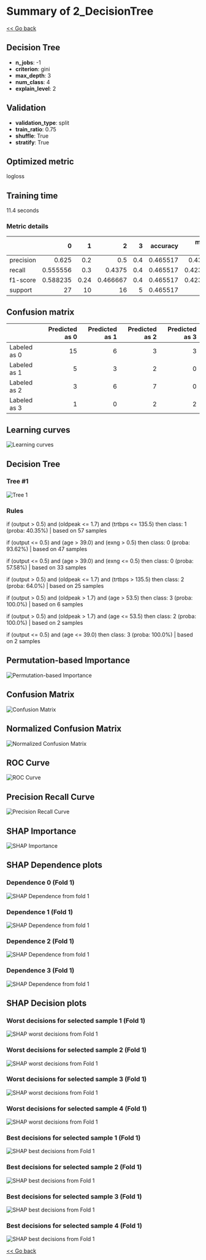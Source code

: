 # Summary of 2_DecisionTree

[<< Go back](../README.md)


## Decision Tree
- **n_jobs**: -1
- **criterion**: gini
- **max_depth**: 3
- **num_class**: 4
- **explain_level**: 2

## Validation
 - **validation_type**: split
 - **train_ratio**: 0.75
 - **shuffle**: True
 - **stratify**: True

## Optimized metric
logloss

## Training time

11.4 seconds

### Metric details
|           |         0 |     1 |         2 |   3 |   accuracy |   macro avg |   weighted avg |   logloss |
|:----------|----------:|------:|----------:|----:|-----------:|------------:|---------------:|----------:|
| precision |  0.625    |  0.2  |  0.5      | 0.4 |   0.465517 |    0.43125  |       0.497845 |   2.15369 |
| recall    |  0.555556 |  0.3  |  0.4375   | 0.4 |   0.465517 |    0.423264 |       0.465517 |   2.15369 |
| f1-score  |  0.588235 |  0.24 |  0.466667 | 0.4 |   0.465517 |    0.423725 |       0.478431 |   2.15369 |
| support   | 27        | 10    | 16        | 5   |   0.465517 |   58        |      58        |   2.15369 |


## Confusion matrix
|              |   Predicted as 0 |   Predicted as 1 |   Predicted as 2 |   Predicted as 3 |
|:-------------|-----------------:|-----------------:|-----------------:|-----------------:|
| Labeled as 0 |               15 |                6 |                3 |                3 |
| Labeled as 1 |                5 |                3 |                2 |                0 |
| Labeled as 2 |                3 |                6 |                7 |                0 |
| Labeled as 3 |                1 |                0 |                2 |                2 |

## Learning curves
![Learning curves](learning_curves.png)

## Decision Tree 

### Tree #1
![Tree 1](learner_fold_0_tree.svg)

### Rules

if (output > 0.5) and (oldpeak <= 1.7) and (trtbps <= 135.5) then class: 1 (proba: 40.35%) | based on 57 samples

if (output <= 0.5) and (age > 39.0) and (exng > 0.5) then class: 0 (proba: 93.62%) | based on 47 samples

if (output <= 0.5) and (age > 39.0) and (exng <= 0.5) then class: 0 (proba: 57.58%) | based on 33 samples

if (output > 0.5) and (oldpeak <= 1.7) and (trtbps > 135.5) then class: 2 (proba: 64.0%) | based on 25 samples

if (output > 0.5) and (oldpeak > 1.7) and (age > 53.5) then class: 3 (proba: 100.0%) | based on 6 samples

if (output > 0.5) and (oldpeak > 1.7) and (age <= 53.5) then class: 2 (proba: 100.0%) | based on 2 samples

if (output <= 0.5) and (age <= 39.0) then class: 3 (proba: 100.0%) | based on 2 samples





## Permutation-based Importance
![Permutation-based Importance](permutation_importance.png)
## Confusion Matrix

![Confusion Matrix](confusion_matrix.png)


## Normalized Confusion Matrix

![Normalized Confusion Matrix](confusion_matrix_normalized.png)


## ROC Curve

![ROC Curve](roc_curve.png)


## Precision Recall Curve

![Precision Recall Curve](precision_recall_curve.png)



## SHAP Importance
![SHAP Importance](shap_importance.png)

## SHAP Dependence plots

### Dependence 0 (Fold 1)
![SHAP Dependence from fold 1](learner_fold_0_shap_dependence_class_0.png)
### Dependence 1 (Fold 1)
![SHAP Dependence from fold 1](learner_fold_0_shap_dependence_class_1.png)
### Dependence 2 (Fold 1)
![SHAP Dependence from fold 1](learner_fold_0_shap_dependence_class_2.png)
### Dependence 3 (Fold 1)
![SHAP Dependence from fold 1](learner_fold_0_shap_dependence_class_3.png)

## SHAP Decision plots

### Worst decisions for selected sample 1 (Fold 1)
![SHAP worst decisions from Fold 1](learner_fold_0_sample_0_worst_decisions.png)
### Worst decisions for selected sample 2 (Fold 1)
![SHAP worst decisions from Fold 1](learner_fold_0_sample_1_worst_decisions.png)
### Worst decisions for selected sample 3 (Fold 1)
![SHAP worst decisions from Fold 1](learner_fold_0_sample_2_worst_decisions.png)
### Worst decisions for selected sample 4 (Fold 1)
![SHAP worst decisions from Fold 1](learner_fold_0_sample_3_worst_decisions.png)
### Best decisions for selected sample 1 (Fold 1)
![SHAP best decisions from Fold 1](learner_fold_0_sample_0_best_decisions.png)
### Best decisions for selected sample 2 (Fold 1)
![SHAP best decisions from Fold 1](learner_fold_0_sample_1_best_decisions.png)
### Best decisions for selected sample 3 (Fold 1)
![SHAP best decisions from Fold 1](learner_fold_0_sample_2_best_decisions.png)
### Best decisions for selected sample 4 (Fold 1)
![SHAP best decisions from Fold 1](learner_fold_0_sample_3_best_decisions.png)

[<< Go back](../README.md)
